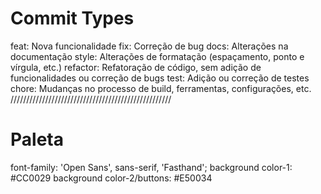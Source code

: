 # Commit Types
feat: Nova funcionalidade
fix: Correção de bug
docs: Alterações na documentação
style: Alterações de formatação (espaçamento, ponto e vírgula, etc.)
refactor: Refatoração de código, sem adição de funcionalidades ou correção de bugs
test: Adição ou correção de testes
chore: Mudanças no processo de build, ferramentas, configurações, etc.
///////////////////////////////////////////////////
# Paleta

font-family: 'Open Sans', sans-serif, 'Fasthand'; 
background color-1: #CC0029
background color-2/buttons: #E50034    
    